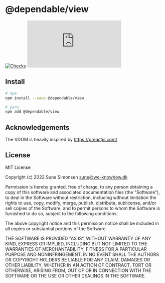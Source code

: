 # @dependable/view

[![Checks](https://github.com/sunesimonsen/dependable-view/workflows/CI/badge.svg)](https://github.com/sunesimonsen/dependable-view/actions?query=workflow%3ACI+branch%3Amain)
[![Bundle Size](https://img.badgesize.io/https:/unpkg.com/@dependable/view/dist/dependable-view.esm.min.js?label=gzip&compression=gzip)](https://unpkg.com/@dependable/view/dist/dependable-view.esm.min.js)

## Install

```sh
# npm
npm install --save @dependable/view

# yarn
npm add @dependable/view
```

## Acknowledgements

The VDOM is heavily inspired by https://preactjs.com/

## License

MIT License

Copyright (c) 2022 Sune Simonsen sune@we-knowhow.dk

Permission is hereby granted, free of charge, to any person obtaining a copy
of this software and associated documentation files (the "Software"), to deal
in the Software without restriction, including without limitation the rights
to use, copy, modify, merge, publish, distribute, sublicense, and/or sell
copies of the Software, and to permit persons to whom the Software is
furnished to do so, subject to the following conditions:

The above copyright notice and this permission notice shall be included in all
copies or substantial portions of the Software.

THE SOFTWARE IS PROVIDED "AS IS", WITHOUT WARRANTY OF ANY KIND, EXPRESS OR
IMPLIED, INCLUDING BUT NOT LIMITED TO THE WARRANTIES OF MERCHANTABILITY,
FITNESS FOR A PARTICULAR PURPOSE AND NONINFRINGEMENT. IN NO EVENT SHALL THE
AUTHORS OR COPYRIGHT HOLDERS BE LIABLE FOR ANY CLAIM, DAMAGES OR OTHER
LIABILITY, WHETHER IN AN ACTION OF CONTRACT, TORT OR OTHERWISE, ARISING FROM,
OUT OF OR IN CONNECTION WITH THE SOFTWARE OR THE USE OR OTHER DEALINGS IN THE
SOFTWARE.
